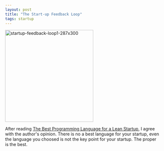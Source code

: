 ```yaml
---
layout: post
title: "The Start-up Feedback Loop"
tags: startup
---
```


<a href="http://www.freetofeel.com/2009/10/the-start-up-feedback-loop/startup-feedback-loop1-287x300/" rel="attachment wp-att-227"><img src="http://www.freetofeel.com/wp-content/uploads/2009/10/startup-feedback-loop1-287x300.png" alt="startup-feedback-loop1-287x300" title="startup-feedback-loop1-287x300" width="287" height="300" class="aligncenter size-full wp-image-227" /></a>

After reading <a href="http://kevindewalt.com/blog/2009/10/14/the-best-programming-language-for-a-lean-startup/">The Best Programming Language for a Lean Startup</a>, I agree with the author's opinion. There is no a best language for your startup, even the language you choosed is not the key point for your startup. The proper is the best.
